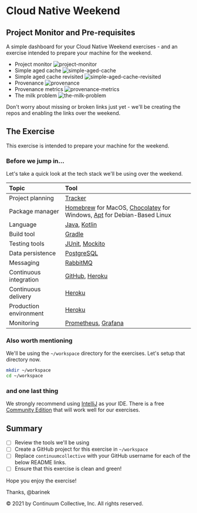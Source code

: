 # Cloud Native Weekend

## Project Monitor and Pre-requisites

A simple dashboard for your Cloud Native Weekend exercises - 
and an exercise intended to prepare your machine for the weekend.

- Project monitor ![project-monitor](https://github.com/continuumcollective/project-monitor/actions/workflows/build.yml/badge.svg)
- Simple aged cache ![simple-aged-cache](https://github.com/continuumcollective/simple-aged-cache/actions/workflows/build.yml/badge.svg)
- Simple aged cache revisited ![simple-aged-cache-revisited](https://github.com/continuumcollective/simple-aged-cache-revisited/actions/workflows/build.yml/badge.svg)
- Provenance ![provenance](https://github.com/continuumcollective/provenance/actions/workflows/build.yml/badge.svg)
- Provenance metrics ![provenance-metrics](https://github.com/continuumcollective/provenance-metrics/actions/workflows/build.yml/badge.svg)
- The milk problem ![the-milk-problem](https://github.com/continuumcollective/the-milk-problem/actions/workflows/build.yml/badge.svg)

Don't worry about missing or broken links just yet - we'll be creating the repos 
and enabling the links over the weekend.

## The Exercise

This exercise is intended to prepare your machine for the weekend. 

### Before we jump in... 

Let's take a quick look at the tech stack we'll be using over the weekend. 

|Topic|Tool|
|:---|:---|
|Project planning|[Tracker](https://www.pivotaltracker.com/)|
|Package manager|[Homebrew](https://brew.sh/) for MacOS, [Chocolatey](https://chocolatey.org/) for Windows, [Apt](https://wiki.debian.org/Apt) for Debian-Based Linux|
|Language|[Java](https://en.wikipedia.org/wiki/Java_%28programming_language%29), [Kotlin](https://kotlinlang.org/)|
|Build tool|[Gradle](https://gradle.org/)|
|Testing tools|[JUnit](https://junit.org/junit5/), [Mockito](https://site.mockito.org/)|
|Data persistence|[PostgreSQL](https://www.postgresql.org/)|
|Messaging|[RabbitMQ](https://www.rabbitmq.com/)|
|Continuous integration|[GitHub](https://github.com/), [Heroku](https://www.heroku.com/)|
|Continuous delivery|[Heroku](https://www.heroku.com/)|
|Production environment|[Heroku](https://www.heroku.com/)|
|Monitoring|[Prometheus](https://prometheus.io/), [Grafana](https://grafana.com/)|

### Also worth mentioning

We'll be using the `~/workspace` directory for the exercises. Let's setup that directory now.

```bash
mkdir ~/workspace
cd ~/workspace
```

### and one last thing

We strongly recommend using [IntelliJ](https://www.jetbrains.com/idea/) as your IDE. There is a free
[Community Edition](https://www.jetbrains.com/idea/features/editions_comparison_matrix.html)
that will work well for our exercises.

## Summary

- [ ] Review the tools we'll be using
- [ ] Create a GitHub project for this exercise in `~/workspace`
- [ ] Replace `continuumcollective` with your GitHub username for each of the below README links.
- [ ] Ensure that this exercise is clean and green!

Hope you enjoy the exercise!

Thanks, @barinek

© 2021 by Continuum Collective, Inc. All rights reserved.
